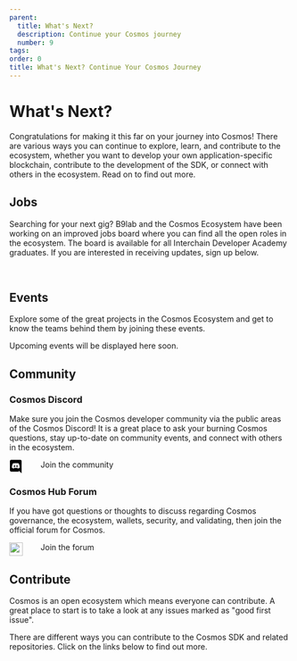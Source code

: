 ```yaml
---
parent:
  title: What's Next?
  description: Continue your Cosmos journey
  number: 9
tags:
order: 0
title: What's Next? Continue Your Cosmos Journey
---
```


# What's Next?

Congratulations for making it this far on your journey into Cosmos! There are various ways you can continue to explore, learn, and contribute to the ecosystem, whether you want to develop your own application-specific blockchain, contribute to the development of the SDK, or connect with others in the ecosystem. Read on to find out more.

## Jobs

Searching for your next gig? B9lab and the Cosmos Ecosystem have been working on an improved jobs board where you can find all the open roles in the ecosystem. The board is available for all Interchain Developer Academy graduates. If you are interested in receiving updates, sign up below.

<p>&nbsp;</p>

<!-- MailerLite Universal -->
<script>
if (typeof window !== "undefined") {
(function(m,a,i,l,e,r){ m['MailerLiteObject']=e;function f(){
var c={ a:arguments,q:[]};var r=this.push(c);return "number"!=typeof r?r:f.bind(c.q);}
f.q=f.q||[];m[e]=m[e]||f.bind(f.q);m[e].q=m[e].q||f.q;r=a.createElement(i);
var _=a.getElementsByTagName(i)[0];r.async=1;r.src=l+'?v'+(~~(new Date().getTime()/1000000));
_.parentNode.insertBefore(r,_);})(window, document, 'script', 'https://static.mailerlite.com/js/universal.js', 'ml');

var ml_account = ml('accounts', '3880640', 'u4s6c9l6q6', 'load');
}
</script>
<!-- End MailerLite Universal -->

<div class="ml-form-embed"
  data-account="3880640:u4s6c9l6q6"
  data-form="5711254:j1b9z9">
</div>

## Events

Explore some of the great projects in the Cosmos Ecosystem and get to know the teams behind them by joining these events.

Upcoming events will be displayed here soon.

<!-- Update once available 
### Meet Cosmos's Core Teams - an Interchain Developer Academy Exclusive Series

If you're looking for your next role in the Cosmos ecosystem, then make sure you register for this series of events exclusively for Academy participants.

You'll hear from some of Cosmos's core teams and get a chance to ask them your burning questions in these live 45-minute sessions. Each session will focus on a particular project or use case, and there will be plenty of time for questions.

This series of events will be running throughout July. We'll let you know as soon as registration is open, so look out for notifications via email and Discord!

### Other events in the ecosystem

There are dozens of events in the ecosystem this year and we've curated the most relevant ones for you.

#### Fireside Chats

Join the Cosmos community every Wednesday for a live Fireside chat on Twitter, where they discuss upcoming updates and host interviews with core contributors in the ecosystem.

When it's happening: Every Wednesday at 16:00 UTC / 17:00 BST / 18:00 CEST
Find out more [here](https://twitter.com/cosmoshub).

#### Unchained - Berlin, Germany

This is a cross-ecosystem gathering of DeFi's greatest minds with key speakers from the Polkadot, Cosmos, Ethereum & EVM ecosystems.

When it's happening: July 1, 2022
Find out more [here](https://www.unchained.events/).

#### Nebular - Paris, France

Join Cosmos ecosystem developers, researchers, and entrepreneurs as they discuss the challenges facing the Interchain and envisage the expanding Internet of Blockchains.

When it's happening: July 22, 2022
Find out more [here](https://nebular.paris/).

#### HackAtom - Seoul, South Korea

KryptoSeoul and Interchain Foundation are running their second hackathon, the 2022 HackAtom, in Seoul, South Korea. The HackAtom will host South Korea's best hackers. Teams will compete to take home a diverse range of prizes, rewarded to the best teams that build the Interchain vision. There will also be a series of free educational workshops throughout HackAtom Seoul 2022, and anyone is free to register and join!

When it's happening: July 29-31, 2022
Find out more [here](https://www.buidl.asia/hackatom-seoul-2022).

#### Sustainable Energy: Blockchain and Cryptocurrency - Virtual

This is the first international conference on sustainability in blockchain and cryptocurrency. It’s a meeting place for managers, engineers, scientists, and researchers from academia and industry all over the globe. SCBC-2022 endeavors to develop a forum to discuss critical challenges in the field of blockchain and cryptocurrency.

When it's happening: August 1 - 3, 2022
Find out more [here](https://gsusi.com/).

#### Cosmoverse - Bogota, Colombia

This is a gathering of Cosmonauts from all over the world! The goal is to spread the word and bring more awareness to the Cosmos ecosystem. You'll hear about the current state of the Cosmos ecosystem, upcoming developments, and much more!

When it's happening: September 26 - 28, 2022
Find out more [here](https://cosmoverse.org/).

#### Messari Mainnet - New York, USA

As the crypto industry continues to grow and disrupt adjacent industries, Messari strives to offer investors, developers, entrepreneurs, and newcomers reliable information and data tools that help them participate intelligently in the crypto economy.

When it's happening: September 21 - 23, 2022
Find out more [here](https://mainnet.events/).
-->

## Community

### Cosmos Discord

Make sure you join the Cosmos developer community via the public areas of the Cosmos Discord! It is a great place to ask your burning Cosmos questions, stay up-to-date on community events, and connect with others in the ecosystem.

<p style="display: flex;">
  <svg style="margin-right: 32px;" width="24" height="24" xmlns="http://www.w3.org/2000/svg" fill-rule="evenodd" clip-rule="evenodd" fill="var(--color-text-strong)"><path d="M19.54 0c1.356 0 2.46 1.104 2.46 2.472v21.528l-2.58-2.28-1.452-1.344-1.536-1.428.636 2.22h-13.608c-1.356 0-2.46-1.104-2.46-2.472v-16.224c0-1.368 1.104-2.472 2.46-2.472h16.08zm-4.632 15.672c2.652-.084 3.672-1.824 3.672-1.824 0-3.864-1.728-6.996-1.728-6.996-1.728-1.296-3.372-1.26-3.372-1.26l-.168.192c2.04.624 2.988 1.524 2.988 1.524-1.248-.684-2.472-1.02-3.612-1.152-.864-.096-1.692-.072-2.424.024l-.204.024c-.42.036-1.44.192-2.724.756-.444.204-.708.348-.708.348s.996-.948 3.156-1.572l-.12-.144s-1.644-.036-3.372 1.26c0 0-1.728 3.132-1.728 6.996 0 0 1.008 1.74 3.66 1.824 0 0 .444-.54.804-.996-1.524-.456-2.1-1.416-2.1-1.416l.336.204.048.036.047.027.014.006.047.027c.3.168.6.3.876.408.492.192 1.08.384 1.764.516.9.168 1.956.228 3.108.012.564-.096 1.14-.264 1.74-.516.42-.156.888-.384 1.38-.708 0 0-.6.984-2.172 1.428.36.456.792.972.792.972zm-5.58-5.604c-.684 0-1.224.6-1.224 1.332 0 .732.552 1.332 1.224 1.332.684 0 1.224-.6 1.224-1.332.012-.732-.54-1.332-1.224-1.332zm4.38 0c-.684 0-1.224.6-1.224 1.332 0 .732.552 1.332 1.224 1.332.684 0 1.224-.6 1.224-1.332 0-.732-.54-1.332-1.224-1.332z"/></svg>
  <a class="" style="text-decoration: none; diplay: flex;" href="https://discord.gg/cosmosnetwork" target="_blank">
    Join the community
  </a>
</p>

### Cosmos Hub Forum

If you have got questions or thoughts to discuss regarding Cosmos governance, the ecosystem, wallets, security, and validating, then join the official forum for Cosmos.

<p style="display: flex;">
  <img style="margin: 0px; filter: var(--img-filter); width: 24px; height: 24px;" class="no-zoom" src="/favicon-32x32.png"/>
  <a class="" style="text-decoration: none; diplay: flex; margin-left: 32px;" href="https://forum.cosmos.network/" target="_blank">
    Join the forum
  </a>
</p>

## Contribute

Cosmos is an open ecosystem which means everyone can contribute. A great place to start is to take a look at any issues marked as "good first issue".

There are different ways you can contribute to the Cosmos SDK and related repositories. Click on the links below to find out more.

<Resource
  title="Cosmos SDK"
  description="Find out everything about contributing to the main Cosmos SDK repository!"
  :links="[{name: 'Github Repository', url: 'https://github.com/cosmos/cosmos-sdk/blob/master/CONTRIBUTING.md'}]"
  image="/cosmos-sdk-icon.svg"
  :large="true"
/>

<br/>

<Resource
  title="IBC"
  description="Want to support the development of the Inter-Blockchain Communication Protocol?"
  :links="[{name: 'Github Repository', url: 'https://github.com/cosmos/ibc-go/blob/main/CONTRIBUTING.md'}]"
  image="/ibc-icon.svg"
  :large="true"
/>

<br/>

<Resource
  title="Tendermint Core"
  description="Help solve existing issues and continue the development of the robust Tendermint BFT consensus!"
  :links="[{name: 'Github Repository', url: 'https://github.com/tendermint/tendermint/blob/master/CONTRIBUTING.md'}]"
  image="/tendermint-icon.svg"
  :large="true"
/>

<!-- ## Enterprise

Are you a developer or enterprise wanting to build your own app? Do you need support?

No worries! Just get in touch with Cosmos enterprise support!

<Card imageUrl="/support-image.png" class="mt-8">
  <div class="tm-overline tm-rf-1 tm-lh-title tm-medium tm-muted">custom support</div>
  <h2 class="mt-6">Need help bringing your project to life?</h2>
  <div class="mt-8">
    <a class="tm-button tm-button-external"><span>Talk to us</span></a>
  </div>
</Card> -->
